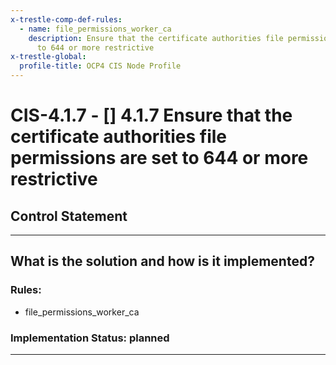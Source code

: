 ```yaml
---
x-trestle-comp-def-rules:
  - name: file_permissions_worker_ca
    description: Ensure that the certificate authorities file permissions are set
      to 644 or more restrictive
x-trestle-global:
  profile-title: OCP4 CIS Node Profile
---
```


# CIS-4.1.7 - \[\] 4.1.7 Ensure that the certificate authorities file permissions are set to 644 or more restrictive

## Control Statement

______________________________________________________________________

## What is the solution and how is it implemented?

<!-- For implementation status enter one of: implemented, partial, planned, alternative, not-applicable -->

<!-- Note that the list of rules under ### Rules: is read-only and changes will not be captured after assembly to JSON -->

<!-- Enter possible prose for implementation response at the control level here, after this comment -->

### Rules:

  - file_permissions_worker_ca

### Implementation Status: planned

______________________________________________________________________
